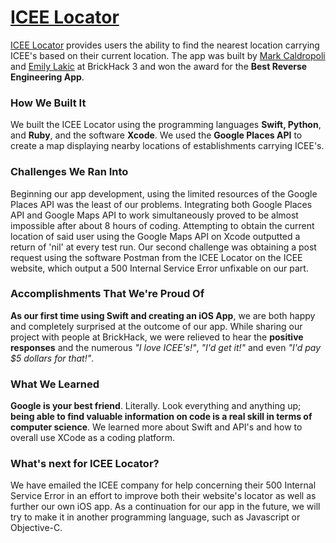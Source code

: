 # [ICEE Locator](http://github.com/markcaldropoli/iceelocator/)

[ICEE Locator](https://github.com/markcaldropoli/iceelocator) provides users the ability to find the nearest location carrying ICEE's based on their current location. The app was built by [Mark Caldropoli](https://www.github.com/markcaldropoli) and [Emily Lakic](https://www.github.com/emilylakic) at BrickHack 3 and won the award for the **Best Reverse Engineering App**.

### How We Built It

We built the ICEE Locator using the programming languages **Swift, Python**, and **Ruby**, and the software **Xcode**. We used the **Google Places API** to create a map displaying nearby locations of establishments carrying ICEE's.

### Challenges We Ran Into

Beginning our app development, using the limited resources of the Google Places API was the least of our problems. Integrating both Google Places API and Google Maps API to work simultaneously proved to be almost impossible after about 8 hours of coding. Attempting to obtain the current location of said user using the Google Maps API on Xcode outputted a return of 'nil' at every test run. Our second challenge was obtaining a post request using the software Postman from the ICEE Locator on the ICEE website, which output a 500 Internal Service Error unfixable on our part.

### Accomplishments That We're Proud Of 

**As our first time using Swift and creating an iOS App**, we are both happy and completely surprised at the outcome of our app. While sharing our project with people at BrickHack, we were relieved to hear the **positive responses** and the numerous *"I love ICEE's!"*, *"I'd get it!"* and even *"I'd pay $5 dollars for that!"*.

### What We Learned

**Google is your best friend**. Literally. Look everything and anything up; **being able to find valuable information on code is a real skill in terms of computer science**. We learned more about Swift and API's and how to overall use XCode as a coding platform.

### What's next for ICEE Locator?

We have emailed the ICEE company for help concerning their 500 Internal Service Error in an effort to improve both their website's locator as well as further our own iOS app. As a continuation for our app in the future, we will try to make it in another programming language, such as Javascript or Objective-C.
